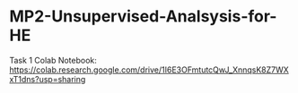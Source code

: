 # MP2-Unsupervised-Analsysis-for-HE

Task 1 Colab Notebook: https://colab.research.google.com/drive/1I6E3OFmtutcQwJ_XnnqsK8Z7WXxT1dns?usp=sharing
